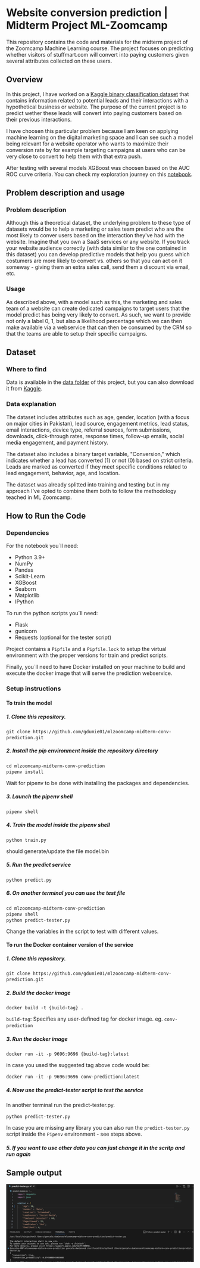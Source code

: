 # Website conversion prediction | Midterm Project ML-Zoomcamp

This repository contains the code and materials for the midterm project of the Zoomcamp Machine Learning course. The project focuses on predicting whether visitors of stuffmart.com will convert into paying customers given several attributes collected on these users.

## Overview

In this project, I have worked on a [Kaggle binary classification dataset](https://www.kaggle.com/datasets/muhammadshahidazeem/customer-conversion-dataset-for-stuffmart-com) that contains information related to potential leads and their interactions with a hypothetical business or website. The purpose of the current project is to predict wether these leads will convert into paying customers based on their previous interactions. 

I have choosen this particular problem because I am keen on applying machine learning on the digital marketing space and I can see such a model being relevant for a website operator who wants to maximize their conversion rate by for example targeting campaigns at users who can be very close to convert to help them with that extra push.

After testing with several models XGBoost was choosen based on the AUC ROC curve criteria. You can check my exploration journey on this [notebook](https://github.com/gdumie01/mlzoomcamp-midterm-conv-prediction/blob/main/notebook.ipynb).

## Problem description and usage
### Problem description
Although this a theoretical dataset, the underlying problem to these type of datasets would be to help a marketing or sales team predict who are the most likely to conver users based on the interaction they've had with the website. Imagine that you own a SaaS services or any website. If you track your website audience correctly (with data similar to the one contained in this dataset) you can develop predictive models that help you guess which costumers are more likely to convert vs. others so that you can act on it someway - giving them an extra sales call, send them a discount via email, etc.

### Usage
As described above, with a model such as this, the marketing and sales team of a website can create dedicated campaigns to target users that the model predict has being very likely to convert. As such, we want to provide not only a label 0, 1, but also a likelihood percentage which we can then make available via a webservice that can then be consumed by the CRM so that the teams are able to setup their specific campaigns.

## Dataset

### Where to find

Data is available in the [data folder](https://github.com/gdumie01/mlzoomcamp-midterm-conv-prediction/tree/main/data) of this project, but you can also download it from [Kaggle](https://www.kaggle.com/datasets/muhammadshahidazeem/customer-conversion-dataset-for-stuffmart-com).

### Data explanation

The dataset includes attributes such as age, gender, location (with a focus on major cities in Pakistan), lead source, engagement metrics, lead status, email interactions, device type, referral sources, form submissions, downloads, click-through rates, response times, follow-up emails, social media engagement, and payment history. 

The dataset also includes a binary target variable, "Conversion," which indicates whether a lead has converted (1) or not (0) based on strict criteria. Leads are marked as converted if they meet specific conditions related to lead engagement, behavior, age, and location.

The dataset was already splitted into training and testing but in my approach I've opted to combine them both to follow the methodology teached in ML Zoomcamp.

## How to Run the Code

### Dependencies
For the notebook you´ll need:
- Python 3.9+
- NumPy
- Pandas
- Scikit-Learn
- XGBoost
- Seaborn
- Matplotlib
- IPython

To run the python scripts you´ll need:
- Flask
- gunicorn
- Requests (optional for the tester script)

Project contains a `Pipfile` and a `Pipfile.lock` to setup the virtual environment with the proper versions for train and predict scripts.

Finally, you´ll need to have Docker installed on your machine to build and execute the docker image that will serve the prediction webservice.

### Setup instructions

#### To train the model
##### 1. Clone this repository.
```
git clone https://github.com/gdumie01/mlzoomcamp-midterm-conv-prediction.git
```
##### 2. Install the pip environment inside the repository directory
```
cd mlzoomcamp-midterm-conv-prediction
pipenv install
```
Wait for pipenv to be done with installing the packages and dependencies.

##### 3. Launch the pipenv shell
```
pipenv shell
```
##### 4. Train the model inside the pipenv shell
```
python train.py
```
should generate/update the file model.bin
##### 5. Run the predict service
```
python predict.py
```
##### 6. On another terminal you can use the test file 
```
cd mlzoomcamp-midterm-conv-prediction
pipenv shell
python predict-tester.py
```
Change the variables in the script to test with different values.

#### To run the Docker container version of the service
##### 1. Clone this repository.
```
git clone https://github.com/gdumie01/mlzoomcamp-midterm-conv-prediction.git
```
##### 2. Build the docker image
```
docker build -t {build-tag} .
```
`build-tag`: Specifies any user-defined tag for docker image. eg. `conv-prediction`

##### 3. Run the docker image

```
docker run -it -p 9696:9696 {build-tag}:latest
```
in case you used the suggested tag above code would be:
```
docker run -it -p 9696:9696 conv-prediction:latest
```

##### 4. Now use the predict-tester script to test the service
In another terminal run the predict-tester.py.
```
python predict-tester.py
```
In case you are missing any library you can also run the `predict-tester.py` script inside the `Pipenv` environment - see steps above.

##### 5. If you want to use other data you can just change it in the scritp and run again
## Sample output
![Sample output](https://github.com/gdumie01/mlzoomcamp-midterm-conv-prediction/blob/main/data/sample_output.png)
